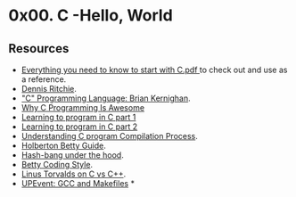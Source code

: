 # 0x00. C -Hello, World

## Resources

- [Everything you need to know to start with C.pdf ](https://s3.amazonaws.com/alx-intranet.hbtn.io/uploads/misc/2022/4/e0ccf91eec6b977a9e00ed384dc285df9c2772e3.pdf?X-Amz-Algorithm=AWS4-HMAC-SHA256&X-Amz-Credential=AKIARDDGGGOUSBVO6H7D%2F20230317%2Fus-east-1%2Fs3%2Faws4_request&X-Amz-Date=20230317T231700Z&X-Amz-Expires=86400&X-Amz-SignedHeaders=host&X-Amz-Signature=c9d19198ee1f59a520c769b23f0a536c78e8564773ea1b5493bfa7230469813e) to check out and use as a reference.
- [Dennis Ritchie](https://en.wikipedia.org/wiki/Dennis_Ritchie).
- ["C" Programming Language: Brian Kernighan](https://www.youtube.com/watch?v=de2Hsvxaf8M).
- [Why C Programming Is Awesome](https://www.youtube.com/watch?v=smGalmxPVYc)
- [Learning to program in C part 1](https://www.youtube.com/watch?v=rk2fK2IIiiQ)
- [Learning to program in C part 2](https://www.youtube.com/watch?v=FwpP_MsZWnU)
- [Understanding C program Compilation Process](https://www.youtube.com/watch?v=VDslRumKvRA).
- [Holberton Betty Guide](https://github.com/holbertonschool/Betty/wiki).
- [Hash-bang under the hood](https://twitter.com/unix_byte/status/1024147947393495040?s=21).
- [Betty Coding Style](https://github.com/holbertonschool/Betty/wiki).
- [Linus Torvalds on C vs C++](http://harmful.cat-v.org/software/c++/linus).
- [UPEvent: GCC and Makefiles](https://youtu.be/OnEF1MexJlI) *
